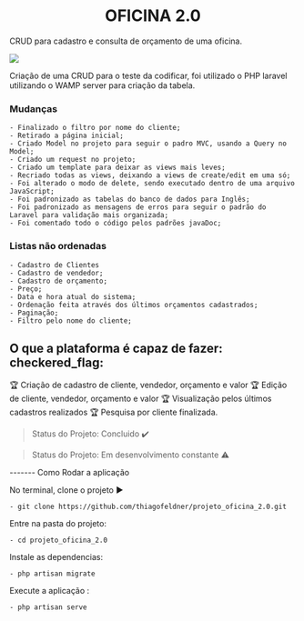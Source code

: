 <h1 align="center">OFICINA 2.0</h1>

<p align="justify"> CRUD para cadastro e consulta de orçamento de uma oficina.</p>

<img src="https://img.shields.io/static/v1?label=laravel&message=framework&color=blue&style=for-the-badge&logo=LARAVEL"/>

Criação de uma CRUD para o teste da codificar, foi utilizado o PHP laravel utilizando o WAMP server para criação da tabela.

### Mudanças 

    - Finalizado o filtro por nome do cliente;
    - Retirado a página inicial;
    - Criado Model no projeto para seguir o padro MVC, usando a Query no Model;
    - Criado um request no projeto;
    - Criado um template para deixar as views mais leves;
    - Recriado todas as views, deixando a views de create/edit em uma só;
    - Foi alterado o modo de delete, sendo executado dentro de uma arquivo JavaScript;
    - Foi padronizado as tabelas do banco de dados para Inglês;
    - Foi padronizado as mensagens de erros para seguir o padrão do Laravel para validação mais organizada;
    - Foi comentado todo o código pelos padrões javaDoc;


### Listas não ordenadas
    - Cadastro de Clientes
    - Cadastro de vendedor;
    - Cadastro de orçamento;
    - Preço;
    - Data e hora atual do sistema;
    - Ordenação feita através dos últimos orçamentos cadastrados;
    - Paginação;
    - Filtro pelo nome do cliente;

## O que a plataforma é capaz de fazer: checkered_flag:

:trophy: Criação de cadastro de cliente, vendedor, orçamento e valor
:trophy: Edição de cliente, vendedor, orçamento e valor
:trophy: Visualização pelos últimos cadastros realizados
:trophy: Pesquisa por cliente finalizada.


> Status do Projeto: Concluido :heavy_check_mark:

> Status do Projeto: Em desenvolvimento constante :warning:

------- Como Rodar a aplicação 

No terminal, clone o projeto :arrow_forward:

    - git clone https://github.com/thiagofeldner/projeto_oficina_2.0.git
    
Entre na pasta do projeto:

    - cd projeto_oficina_2.0

Instale as dependencias:

    - php artisan migrate

Execute a aplicação :

    - php artisan serve





